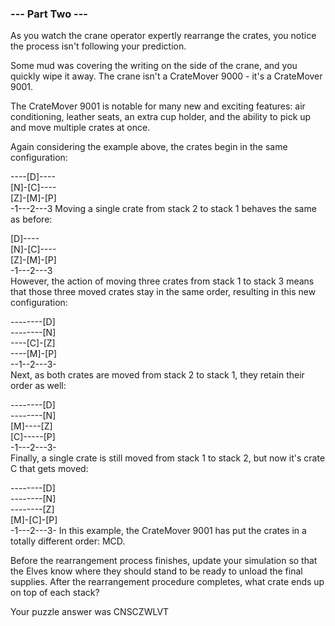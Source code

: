 ### --- Part Two ---

As you watch the crane operator expertly rearrange the crates, you notice the process isn't following your prediction.

Some mud was covering the writing on the side of the crane, and you quickly wipe it away. The crane isn't a CrateMover 9000 - it's a CrateMover 9001.

The CrateMover 9001 is notable for many new and exciting features: air conditioning, leather seats, an extra cup holder, and the ability to pick up and move multiple crates at once.

Again considering the example above, the crates begin in the same configuration:

----[D]---- \
[N]-[C]---- \
[Z]-[M]-[P] \
-1---2---3
Moving a single crate from stack 2 to stack 1 behaves the same as before:

[D]----\
[N]-[C]----\
[Z]-[M]-[P]\
-1---2---3\
However, the action of moving three crates from stack 1 to stack 3 means that those three moved crates stay in the same order, resulting in this new configuration:

--------[D] \
--------[N] \
----[C]-[Z] \
----[M]-[P] \
--1--2---3- \
Next, as both crates are moved from stack 2 to stack 1, they retain their order as well:

--------[D] \
--------[N] \
[M]----[Z] \
[C]-----[P] \
-1---2---3- \
Finally, a single crate is still moved from stack 1 to stack 2, but now it's crate C that gets moved:

--------[D] \
--------[N] \
--------[Z] \
[M]-[C]-[P] \
-1---2---3-
In this example, the CrateMover 9001 has put the crates in a totally different order: MCD.

Before the rearrangement process finishes, update your simulation so that the Elves know where they should stand to be ready to unload the final supplies. After the rearrangement procedure completes, what crate ends up on top of each stack?

Your puzzle answer was CNSCZWLVT
